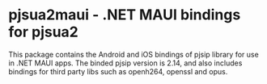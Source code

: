 # pjsua2maui - .NET MAUI bindings for pjsua2 

This package contains the Android and iOS bindings of pjsip library for use in .NET MAUI apps. 
The binded pjsip version is 2.14, and also includes bindings for third party libs such as openh264, openssl and opus.
